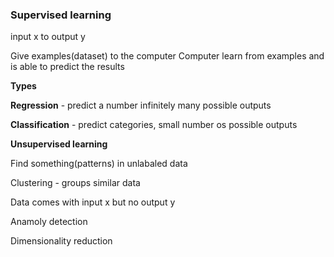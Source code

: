 ### Supervised learning

input x to output y

Give examples(dataset) to the computer
Computer learn from examples and is able to predict the results

**Types**

**Regression** - predict a number infinitely many possible outputs

**Classification** -  predict categories, small number os possible outputs


**Unsupervised learning**

Find something(patterns) in unlabaled data

Clustering - groups similar data

Data comes with input x but no output y

Anamoly detection

Dimensionality reduction